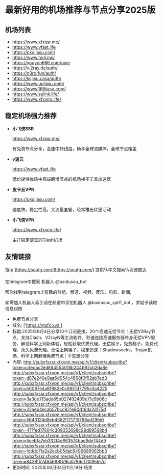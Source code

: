 # 最新好用的机场推荐与节点分享2025版

## 机场列表
* https://www.xfxssr.me/
* https://www.vfast.life
* https://pkqjiasu.com/
* https://www.hx4.pw/ 
* https://youyun666.com/user
* https://v.2ray.de/auth/
* https://n3ro.fun/auth/
* https://kcjisu.casa/auth/
* https://www.uujiasu.com/
* https://www.168jiasu.com/
* https://www.sulink.life/
* https://www.xfxvpn.life/

## 稳定机场强力推荐

+ **小飞侠SSR**
  
   https://www.xfxssr.me/
   
   有免费节点分享，高速中转线路，畅享全球流媒体，全球节点覆盖
   
+ **v速云**
  
   https://www.vfast.life
   
   低价提供优质中高端翻墙节点的机场梯子工具加速器
   
+ **皮卡丘VPN**
  
   https://pkqjiasu.com/
   
   速度快，稳定性高，大流量套餐，经常推出优惠活动
   
+ **小飞侠VPN**
  
   https://www.xfxvpn.life/
   
   主打稳定便宜的Clash机场

## 友情链接

搜tg [https://soutg.com](https://soutg.com/) 提供🔍中文搜索🔍资源直达

在telegram中搜索 机器人 @baidusou_bot

帮你找到telegram上有趣的群组、频道、视频、音乐、电影、新闻,

如需加入机器人索引请在频道中添加机器人 @baidusou_sp01_bot ，并赋予读取信息权限

- 免费节点分享 
- 域名: ['https://ytxfx.xyz'] 
- 标题:2025年6月4日分享10个订阅链接，20个高速无偿节点！无偿V2Ray节点，支持Clash、V2rayN等主流软件，秒速连接高速服务器终身无偿VPN服务，解锁科学上网新体验，轻松获取优质代理，无偿梯子，免费梯子，免费代理，永久免费代理。无偿上网梯子，稳定迅速！Shadowsocks，Trojan机场，科学上网翻墙免费节点  |  羊驼想分享 
- 内容: 
http://subxfxssr.xfxvpn.me/api/v1/client/subscribe?token=cfedac2ed864554018b244692cb2da8e
http://subxfxssr.xfxvpn.me/api/v1/client/subscribe?token=d87e240e9aa6d054c4868f0f92ab7ed3
http://subxfxssr.xfxvpn.me/api/v1/client/subscribe?token=b0067e4a81982e0c8651d7795e3a4225
http://subxfxssr.xfxvpn.me/api/v1/client/subscribe?token=3a3ee7f3ade85b027492409e71e9b08c
http://subxfxssr.xfxvpn.me/api/v1/client/subscribe?token=22aeb4ecab57bcc921e90d16da2d175d
http://subxfxssr.xfxvpn.me/api/v1/client/subscribe?token=5643124d9eb4582f171715788ad29fe0
http://subxfxssr.xfxvpn.me/api/v1/client/subscribe?token=471fed17804c309353698c98d99568b4
http://subxfxssr.xfxvpn.me/api/v1/client/subscribe?token=5ceb1a7eb302f4e663574bac8de744e9
http://subxfxssr.xfxvpn.me/api/v1/client/subscribe?token=fdddc7fa2a2ecb05dab5496689992bb3
http://subxfxssr.xfxvpn.me/api/v1/client/subscribe?token=8438f52464688fb16a0796cf7009de7d 
- 更新时间: 2025年06月04日11点19分 
结束
